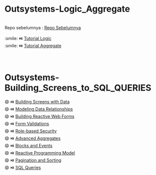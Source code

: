 # Outsystems-Logic_Aggregate<br>
<br>
Repo sebelumnya :  <a href ="https://github.com/DolokMalau/Outsystems-Overview-to-Reactive-UI.git" target ="_blank">Repo Sebelumnya</a> <br>
<br>
:smile: ⏯️
<a href ="https://youtu.be/KMXZ1SCgxFE" target ="_blank">Tutorial Logic</a><br>
:smile: ⏯️
<a href ="https://youtu.be/BHfrDvjCcQs" target ="_blank">Tutorial Aggregate</a><br>
<br><br>

# Outsystems-Building_Screens_to_SQL_QUERIES<br>
:smile: ⏯️
<a href ="https://youtu.be/gJUtAqtfEA0" target ="_blank">Building Screens with Data</a><br>
:smile: ⏯️
<a href ="https://youtu.be/tTXKAQyrl1I" target ="_blank">Modeling Data Relationships</a><br>
:smile: ⏯️
<a href ="https://youtu.be/tRsr__MV3M0" target ="_blank">Building Reactive Web Forms</a><br>
:smile: ⏯️
<a href ="https://youtu.be/BKah3Zg8hjg" target ="_blank">Form Validations</a><br>
:smile: ⏯️
<a href ="https://youtu.be/yvtD0onoKmI" target ="_blank">Role-based Security</a><br>
:smile: ⏯️
<a href ="https://youtu.be/GF0LUCVKzkk" target ="_blank">Advanced Aggregates</a><br>
:smile: ⏯️
<a href ="https://youtu.be/sz2sdR5Nksk" target ="_blank">Blocks and Events</a><br>
:smile: ⏯️
<a href ="https://youtu.be/V6xMVabN6e0" target ="_blank">Reactive Programming Model</a><br>
:smile: ⏯️
<a href ="https://youtu.be/DZD1ACs55C0" target ="_blank">Pagination and Sorting</a><br>
:smile: ⏯️
<a href ="https://youtu.be/i9oXFAOZmlc" target ="_blank">SQL Queries</a><br>
